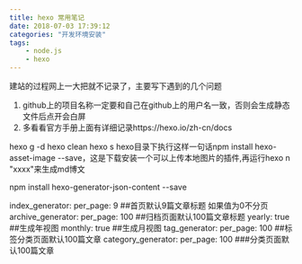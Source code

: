 ```yaml
---
title: hexo 常用笔记
date: 2018-07-03 17:39:12
categories: "开发环境安装"
tags:
	- node.js
	- hexo
---
```

建站的过程网上一大把就不记录了，主要写下遇到的几个问题
1. github上的项目名称一定要和自己在github上的用户名一致，否则会生成静态文件后点开会白屏
2. 多看看官方手册上面有详细记录https://hexo.io/zh-cn/docs

hexo g -d
hexo clean
hexo s
hexo目录下执行这样一句话npm install hexo-asset-image --save，这是下载安装一个可以上传本地图片的插件,再运行hexo n "xxxx"来生成md博文

npm install hexo-generator-json-content --save

index_generator:
  per_page: 9 ##首页默认9篇文章标题 如果值为0不分页
archive_generator:
    per_page: 100 ##归档页面默认100篇文章标题
    yearly: true  ##生成年视图
    monthly: true ##生成月视图
tag_generator:
    per_page: 100 ##标签分类页面默认100篇文章
category_generator: 
    per_page: 100 ###分类页面默认100篇文章